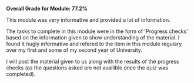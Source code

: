 __**Overall Grade for Module: 77.2%**__

This module was very informative and provided a lot of information.

The tasks to complete in this module were in the form of 'Progress checks' based on the information given to show understanding of the material. I found it hugly informative and refered to the item in this module regulary over my first and some of my second year of University.

I will post the material given to us along with the results of the progress checks (as the questions asked are not availible once the quiz was completed).
